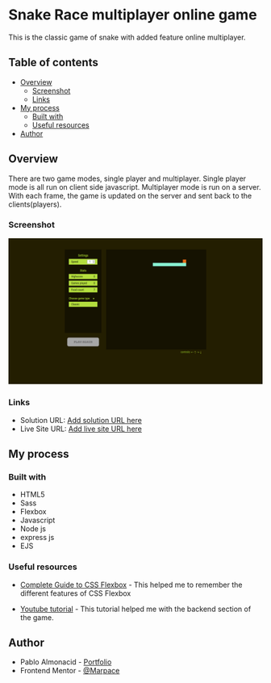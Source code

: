 # Snake Race multiplayer online game

This is the classic game of snake with added feature online multiplayer. 

## Table of contents

- [Overview](#overview)
  - [Screenshot](#screenshot)
  - [Links](#links)
- [My process](#my-process)
  - [Built with](#built-with)
  - [Useful resources](#useful-resources)
- [Author](#author)


## Overview

There are two game modes, single player and multiplayer. 
Single player mode is all run on client side javascript.
Multiplayer mode is run on a server. With each frame, the game is updated on the server and sent back to the clients(players).


### Screenshot

![](./public/single_player_screenshot.jpg)


### Links

- Solution URL: [Add solution URL here](https://your-solution-url.com)
- Live Site URL: [Add live site URL here](https://your-live-site-url.com)

## My process




### Built with

- HTML5
- Sass
- Flexbox
- Javascript
- Node js 
- express js 
- EJS 

### Useful resources

- [Complete Guide to CSS Flexbox](https://css-tricks.com/snippets/css/a-guide-to-flexbox/) - This helped me to remember the different features of CSS Flexbox

- [Youtube tutorial](https://css-tricks.com/snippets/css/a-guide-to-flexbox/) - This tutorial helped me with the backend section of the game. 

## Author

- Pablo Almonacid - [Portfolio](https://www.marpace.github.io/portfolio)
- Frontend Mentor - [@Marpace](https://www.frontendmentor.io/profile/Marpace)

